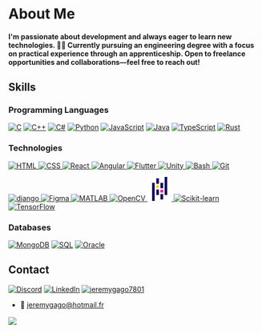 # About Me

#### I'm passionate about development and always eager to learn new technologies. 🧑‍💻 Currently pursuing an engineering degree with a focus on practical experience through an apprenticeship. Open to freelance opportunities and collaborations—feel free to reach out!

## Skills

### Programming Languages

[![C](https://img.icons8.com/?size=48&id=shQTXiDQiQVR&format=png&color=000000)](https://en.wikipedia.org/wiki/C_(programming_language)) 
[![C++](https://img.icons8.com/?size=48&id=TpULddJc4gTh&format=png&color=000000)](https://en.wikipedia.org/wiki/C%2B%2B) 
[![C#](https://i.imgur.com/P5GZxv3.png)](https://docs.microsoft.com/en-us/dotnet/csharp/) 
[![Python](https://img.icons8.com/color/48/000000/python.png)](https://www.python.org/) 
[![JavaScript](https://img.icons8.com/color/48/000000/javascript.png)](https://developer.mozilla.org/en-US/docs/Web/JavaScript) 
[![Java](https://img.icons8.com/color/48/000000/java-coffee-cup-logo.png)](https://www.oracle.com/java/) 
[![TypeScript](https://img.icons8.com/color/48/000000/typescript.png)](https://www.typescriptlang.org/) 
[![Rust](https://img.icons8.com/?size=48&id=XWesbnSd4AUa&format=png&color=000000)](https://www.rust-lang.org/)

### Technologies

<p align="left">
  <!-- Frontend Technologies -->
  <a href="https://developer.mozilla.org/en-US/docs/Web/HTML" target="_blank" rel="noreferrer">
    <img src="https://img.icons8.com/color/48/000000/html-5.png" alt="HTML" width="48" height="48"/>
  </a>
  <a href="https://developer.mozilla.org/en-US/docs/Web/CSS" target="_blank" rel="noreferrer">
    <img src="https://img.icons8.com/color/48/000000/css3.png" alt="CSS" width="48" height="48"/>
  </a>
  <a href="https://reactjs.org/" target="_blank" rel="noreferrer">
    <img src="https://img.icons8.com/color/48/000000/react-native.png" alt="React" width="48" height="48"/>
  </a>
  <a href="https://angular.io/" target="_blank" rel="noreferrer">
    <img src="https://img.icons8.com/color/48/000000/angularjs.png" alt="Angular" width="48" height="48"/>
  </a>
  <a href="https://flutter.dev/" target="_blank" rel="noreferrer">
    <img src="https://img.icons8.com/color/48/000000/flutter.png" alt="Flutter" width="48" height="48"/>
  </a>
  <a href="https://unity.com/" target="_blank" rel="noreferrer">
    <img src="https://img.icons8.com/color/48/000000/unity.png" alt="Unity" width="48" height="48"/>
  </a>

  <!-- Development Tools -->
  <a href="https://www.gnu.org/software/bash/" target="_blank" rel="noreferrer">
    <img src="https://img.icons8.com/color/48/000000/bash.png" alt="Bash" width="48" height="48"/>
  </a>
  <a href="https://git-scm.com/" target="_blank" rel="noreferrer">
    <img src="https://img.icons8.com/color/48/000000/git.png" alt="Git" width="48" height="48"/>
  </a>

  <!-- Design and Data Tools -->
  <a href="https://www.djangoproject.com/" target="_blank" rel="noreferrer"> <img src="https://cdn.worldvectorlogo.com/logos/django.svg" alt="django" width="48" height="48"/>
  <a href="https://www.figma.com/" target="_blank" rel="noreferrer">
    <img src="https://www.vectorlogo.zone/logos/figma/figma-icon.svg" alt="Figma" width="48" height="48"/>
  </a>
  <a href="https://www.mathworks.com/" target="_blank" rel="noreferrer">
    <img src="https://upload.wikimedia.org/wikipedia/commons/2/21/Matlab_Logo.png" alt="MATLAB" width="48" height="48"/>
  </a>
  <a href="https://opencv.org/" target="_blank" rel="noreferrer">
    <img src="https://www.vectorlogo.zone/logos/opencv/opencv-icon.svg" alt="OpenCV" width="48" height="48"/>
  </a>
  <a href="https://pandas.pydata.org/" target="_blank" rel="noreferrer">
    <img src="https://raw.githubusercontent.com/devicons/devicon/2ae2a900d2f041da66e950e4d48052658d850630/icons/pandas/pandas-original.svg" alt="Pandas" width="48" height="48"/>
  </a>
  <a href="https://scikit-learn.org/" target="_blank" rel="noreferrer">
    <img src="https://upload.wikimedia.org/wikipedia/commons/0/05/Scikit_learn_logo_small.svg" alt="Scikit-learn" width="48" height="48"/>
  </a>
  <a href="https://www.tensorflow.org" target="_blank" rel="noreferrer">
    <img src="https://www.vectorlogo.zone/logos/tensorflow/tensorflow-icon.svg" alt="TensorFlow" width="48" height="48"/>
  </a>
</p>

### Databases

[![MongoDB](https://img.icons8.com/color/48/000000/mongodb.png)](https://www.mongodb.com/) 
[![SQL](https://img.icons8.com/?size=48&id=UFF3hmipmJ2V&format=png&color=000000)](https://www.sql.com/) 
[![Oracle](https://img.icons8.com/?size=48&id=39913&format=png&color=000000)](https://www.oracle.com/) 

## Contact

[![Discord](https://img.icons8.com/?size=48&id=2mIgusGquJFz&format=png&color=000000)](https://discord.com/users/Yolke#6345) 
[![LinkedIn](https://img.icons8.com/?size=48&id=13930&format=png&color=000000)](https://www.linkedin.com/in/j%C3%A9r%C3%A9my-gago-b9615a1a4/) 
<a href="https://www.hackerrank.com/jeremygago7801" target="blank"><img align="top" src="https://raw.githubusercontent.com/rahuldkjain/github-profile-readme-generator/master/src/images/icons/Social/hackerrank.svg" alt="jeremygago7801" height="48" width="48" /></a>

- 📧 [jeremygago@hotmail.fr](mailto:jeremygago@hotmail.fr)


<a href="https://github.com/Yolke">
  <img height=200 align="center" src="https://github-readme-stats.vercel.app/api/top-langs?username=Yolke&layout=compact&langs_count=8&card_width=320" />
</a>
